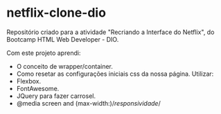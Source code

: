 # netflix-clone-dio
Repositório criado para a atividade "Recriando a Interface do Netflix", do Bootcamp HTML Web Developer - DIO.

Com este projeto aprendi:
- O conceito de wrapper/container.
- Como resetar as configurações iniciais css da nossa página. 
 Utilizar:
- Flexbox.
- FontAwesome.
- JQuery para fazer carrosel. 
- @media screen and (max-width:)/*responsividade*/


